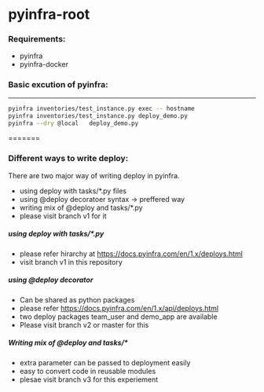 # pyinfra-root 

### Requirements:

* pyinfra
* pyinfra-docker

### Basic excution of pyinfra:
---------------------------
```sh
pyinfra inventories/test_instance.py exec -- hostname
pyinfra inventories/test_instance.py deploy_demo.py
pyinfra --dry @local   deploy_demo.py
```

=======
### Different ways to write deploy:

There are two major way of writing deploy in pyinfra. 
* using deploy with tasks/*.py files
* using @deploy decoratoer syntax -> preffered way
* writing mix of @deploy and tasks/*.py 
* please visit branch v1 for it

##### using deploy with tasks/*.py

* please refer hirarchy at https://docs.pyinfra.com/en/1.x/deploys.html
* visit branch v1 in this repository

##### using @deploy decorator

* Can be shared as python packages
* please refer https://docs.pyinfra.com/en/1.x/api/deploys.html
* two deploy packages team_user and demo_app are available
* Please visit branch v2 or master for this 

##### Writing mix of @deploy and tasks/*

* extra parameter can be passed to deployment easily
* easy to convert code in reusable modules
* plesae visit branch v3 for this experiement
